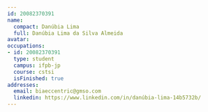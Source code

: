 ```yaml
---
id: 20082370391
name:
  compact: Danúbia Lima
  full: Danúbia Lima da Silva Almeida
avatar:
occupations:
- id: 20082370391
  type: student
  campus: ifpb-jp
  course: cstsi
  isFinished: true
addresses:
  email: biaeccentric@gmso.com
  linkedin: https://www.linkedin.com/in/danúbia-lima-14b5732b/
---
```

